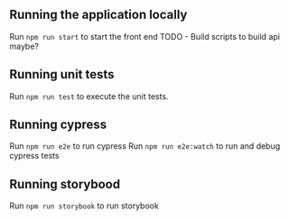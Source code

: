 ## Running the application locally

Run `npm run start` to start the front end
TODO - Build scripts to build api maybe?

## Running unit tests

Run `npm run test` to execute the unit tests.

## Running cypress

Run `npm run e2e` to run cypress
Run `npm run e2e:watch` to run and debug cypress tests

## Running storybood

Run `npm run storybook` to run storybook
